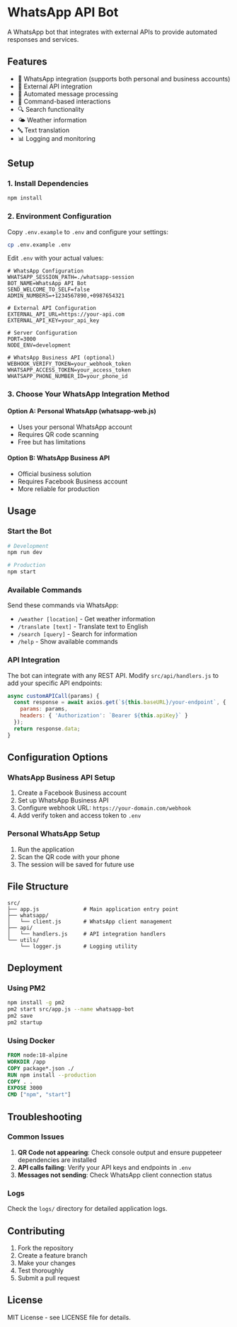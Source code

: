 # WhatsApp API Bot

A WhatsApp bot that integrates with external APIs to provide automated responses and services.

## Features

- 📱 WhatsApp integration (supports both personal and business accounts)
- 🔌 External API integration
- 🤖 Automated message processing
- 📝 Command-based interactions
- 🔍 Search functionality
- 🌤️ Weather information
- 🔤 Text translation
- 📊 Logging and monitoring

## Setup

### 1. Install Dependencies

```bash
npm install
```

### 2. Environment Configuration

Copy `.env.example` to `.env` and configure your settings:

```bash
cp .env.example .env
```

Edit `.env` with your actual values:

```env
# WhatsApp Configuration
WHATSAPP_SESSION_PATH=./whatsapp-session
BOT_NAME=WhatsApp API Bot
SEND_WELCOME_TO_SELF=false
ADMIN_NUMBERS=+1234567890,+0987654321

# External API Configuration
EXTERNAL_API_URL=https://your-api.com
EXTERNAL_API_KEY=your_api_key

# Server Configuration
PORT=3000
NODE_ENV=development

# WhatsApp Business API (optional)
WEBHOOK_VERIFY_TOKEN=your_webhook_token
WHATSAPP_ACCESS_TOKEN=your_access_token
WHATSAPP_PHONE_NUMBER_ID=your_phone_id
```

### 3. Choose Your WhatsApp Integration Method

#### Option A: Personal WhatsApp (whatsapp-web.js)
- Uses your personal WhatsApp account
- Requires QR code scanning
- Free but has limitations

#### Option B: WhatsApp Business API
- Official business solution
- Requires Facebook Business account
- More reliable for production

## Usage

### Start the Bot

```bash
# Development
npm run dev

# Production
npm start
```

### Available Commands

Send these commands via WhatsApp:

- `/weather [location]` - Get weather information
- `/translate [text]` - Translate text to English
- `/search [query]` - Search for information
- `/help` - Show available commands

### API Integration

The bot can integrate with any REST API. Modify `src/api/handlers.js` to add your specific API endpoints:

```javascript
async customAPICall(params) {
  const response = await axios.get(`${this.baseURL}/your-endpoint`, {
    params: params,
    headers: { 'Authorization': `Bearer ${this.apiKey}` }
  });
  return response.data;
}
```

## Configuration Options

### WhatsApp Business API Setup

1. Create a Facebook Business account
2. Set up WhatsApp Business API
3. Configure webhook URL: `https://your-domain.com/webhook`
4. Add verify token and access token to `.env`

### Personal WhatsApp Setup

1. Run the application
2. Scan the QR code with your phone
3. The session will be saved for future use

## File Structure

```
src/
├── app.js              # Main application entry point
├── whatsapp/
│   └── client.js       # WhatsApp client management
├── api/
│   └── handlers.js     # API integration handlers
└── utils/
    └── logger.js       # Logging utility
```

## Deployment

### Using PM2

```bash
npm install -g pm2
pm2 start src/app.js --name whatsapp-bot
pm2 save
pm2 startup
```

### Using Docker

```dockerfile
FROM node:18-alpine
WORKDIR /app
COPY package*.json ./
RUN npm install --production
COPY . .
EXPOSE 3000
CMD ["npm", "start"]
```

## Troubleshooting

### Common Issues

1. **QR Code not appearing**: Check console output and ensure puppeteer dependencies are installed
2. **API calls failing**: Verify your API keys and endpoints in `.env`
3. **Messages not sending**: Check WhatsApp client connection status

### Logs

Check the `logs/` directory for detailed application logs.

## Contributing

1. Fork the repository
2. Create a feature branch
3. Make your changes
4. Test thoroughly
5. Submit a pull request

## License

MIT License - see LICENSE file for details.